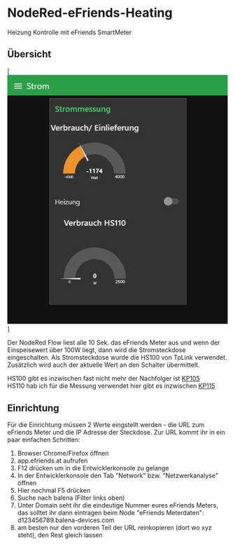 # NodeRed-eFriends-Heating
Heizung Kontrolle mit eFriends SmartMeter

<!-- GETTING STARTED -->
## Übersicht

[![Product Name Screen Shot][product-screenshot]]

Der NodeRed Flow liest alle 10 Sek. das eFriends Meter aus und wenn der Einspeisewert über 100W liegt, dann wird die Stromsteckdose eingeschalten.
Als Stromsteckdose wurde die HS100 von TpLink verwendet. Zusätzlich wird auch der aktuelle Wert an den Schalter übermittelt.

HS100 gibt es inzwischen fast nicht mehr der Nachfolger ist [KP105](https://www.amazon.de/TP-Link-Kasa-KP105-funktionieren-erforderlich/dp/B08339SP84/tag=wurmcoat-21)<br>
HS110 hab ich für die Messung verwendet hier gibt es inzwischen [KP115](https://www.amazon.de/TP-Link-KP115-Energieverbrauchskontrolle-funktioniert-Sprachsteuerung/dp/B08X18FXWS/?tag=wurmcoat-21)

## Einrichtung

Für die Einrichtung müssen 2 Werte eingstellt werden - die URL zum eFriends Meter und die IP Adresse der Steckdose.
Zur URL kommt ihr in ein paar einfachen Schritten:
1. Browser Chrome/Firefox öffnen
2. app.efriends.at aufrufen
3. F12 drücken um in die Entwicklerkonsole zu gelange
4. In der Entwicklerkonsole den Tab "Network" bzw. "Netzwerkanalyse" öffnen
5. Hier nochmal F5 drücken
6. Suche nach balena (Filter links oben)
7. Unter Domain seht ihr die eindeutige Nummer eures eFriends Meters, das solltet ihr dann eintragen beim Node "eFriends Meterdaten": d123456789.balena-devices.com
8. am besten nur den vorderen Teil der URL reinkopieren (dort wo xyz steht), den Rest gleich lassen




[product-screenshot]: images/screenshot.jpg
